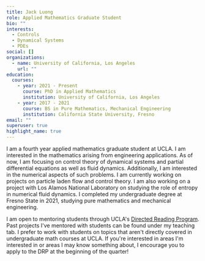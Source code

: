 ```yaml
---
title: Jack Luong
role: Applied Mathematics Graduate Student
bio: ""
interests:
  - Controls
  - Dynamical Systems
  - PDEs
social: []
organizations:
  - name: University of California, Los Angeles
    url: ""
education:
  courses:
    - year: 2021 - Present
      course: PhD in Applied Mathematics
      institution: University of California, Los Angeles
    - year: 2017 - 2021
      course: BS in Pure Mathematics, Mechanical Engineering
      institution: California State University, Fresno
email: ""
superuser: true
highlight_name: true
---
```

I am a fourth year applied mathematics graduate student at UCLA.  I am interested in the mathematics arising from engineering applications.  As of now, I am focusing on control theory of dynamical systems and partial differential equations as well as fluid dynamics.  Additionally, I am interested in the numerical aspects of such problems.  I am currently working on projects on particle laden flow and control theory.  I am also working on a project with Los Alamos National Laboratory on studying the role of entropy in numerical fluid dynamics.
I completed my undergraduate degree at Fresno State in 2021, studying pure mathematics and mechanical engineering.

I﻿ am open to mentoring students through UCLA's [Directed Reading Program](https://www.math.ucla.edu/~drp/).  Past projects I've mentored with students can be found under my teaching tab.  I prefer to work with students on topics that aren't directly covered in undergraduate math courses at UCLA.  If you're interested in areas I'm interested in or areas I may know something about, I encourage you to apply to the DRP at the beginning of the quarter!